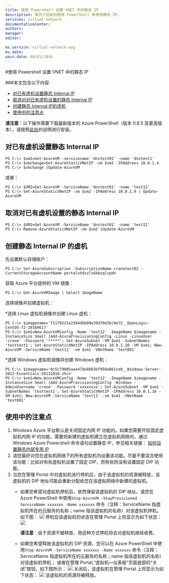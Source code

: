 ```yaml
---
title: 使用 Powershell 设置 VNET 中的静态 IP
description: 本页介绍如何使用 PowerShell 来使用静态 IP。
services: virtual network
documentationCenter: 
authors: 
manager: 
editor: 

ms.service: virtual-network-aog
ms.date: 
wacn.date: 08/01/2016
---
```


#使用 Powershell 设置 VNET 中的静态 IP 

###本文包含以下内容

- [对已有虚机设置静态 Internal IP](#exist)
- [取消对对已有虚机设置的静态 Internal IP](#cancle)
- [创建静态 Internal IP的虚机](#create)
- [使用中的注意点](#note)
 
**请注意**：以下操作需要下载最新版本的 Azure PowerShell（版本 0.8.5 及更高版本），请按照[此处](./powershell-install-configure.md)的说明进行安装。

## <a id="exist"></a>对已有虚机设置静态 Internal IP	

    PS C:\> $vm2=Get-AzureVM -servicename 'dnstest01' -name 'dnstest1'
    PS C:\> $vmchange=Set-AzureStaticVNetIP -vm $vm2 -IPAddress 10.0.1.4
    PS C:\> $vmchange |Update-AzureVM

或者：

    PS C:\> $VM2=Get-AzureVM -ServiceName 'dnstest01' -name 'test12' 
    PS C:\> Set-AzureStaticVNetIP -vm $vm2 -IPAddress 10.0.1.9 | Update-AzureVM
 
## <a id="cancle"></a>取消对已有虚机设置的静态 Internal IP 

    PS C:\> $VM2=Get-AzureVM -ServiceName 'dnstest01' -name 'test12'
    PS C:\> Remove-AzureStaticVNetIP -vm $vm2 |Update-AzureVM
 
## <a id="create"></a>创建静态 Internal IP 的虚机

先设置默认存储账户：

    PS C:\> Set-AzureSubscription -SubscriptionName cranetest02 -CurrentStorageAccountName portalvhdszls6kbzqlcpdn

获取 Azure 平台提供的 VM 镜像：

    PS C:\> Get-AzureVMImage | Select ImageName

选择镜像并创建虚拟机：

*选择 Linux 虚拟机镜像并创建 Linux 虚机：

    PS C:\> $imagename='f1179221e23b4dbb89e39d70e5bc9e72__OpenLogic-CentOS-72-20160617'	
    PS C:\> $vm1=New-AzureVMConfig -Name 'test12' -ImageName $imagename -InstanceSize Small |Add-AzureProvisioningConfig -Linux -LinuxUser 'crane' -Password '*****'; Set-AzureSubnet -VM $vm1 -SubnetNames 'testtest1'; Set-AzureStaticVNetIP -IPAddress 10.0.1.10 -VM $vm1; New-AzureVM -ServiceName 'test11' -vm $vm1 -VNetName 'test001'

*选择 Windows 虚拟机镜像并创建 Windows 虚机：

    PS C:\> $imagename='0c5c79005aae478e8883bf950a861ce0__Windows-Server-2012-Essentials-20131018-zhcn'
    PS C:\> $vm1=New-AzureVMConfig -Name 'test12' -ImageName $imagename -InstanceSize Small |Add-AzureProvisioningConfig -Windows -AdminUsername 'crane' -Password 'xxxxxxxx'; Set-AzureSubnet -VM $vm1 -SubnetNames 'testtest1'; Set-AzureStaticVNetIP -IPAddress 10.0.1.10 -VM $vm1; New-AzureVM -ServiceName 'test11' -vm $vm1 -VNetName 'test001'
 
## <a id="note"></a>使用中的注意点

1. Windows Azure 平台默认是关闭固定内网 IP 功能的。如果您需要开启固定虚拟机内网 IP 的功能，需要将新建的虚拟机建立在虚拟机网络内，通过 Windows Azure Powershell 命令语句设置静态 IP，参见相关链接： [如何设置静态内部专用 IP](./virtual-network/virtual-networks-reserved-private-ip.md)  
2. 请您最好对您在虚拟机网络下的所有虚拟机均设置该功能。尽量不要混合使用该功能：比如对有些虚拟机设置了固定 DIP，而有些则没有设置固定 DIP 功能。
3. 当您在管理 Portal 中对虚拟机进行停机后，由于该虚拟机的资源被释放，该虚拟机的 DIP 地址可能会重新分配给您在该虚拟网络中新建的虚拟机。
   - 如果您希望对虚拟机停机后，依然保留该虚拟机的 DIP 地址，请您在 Azure PowerShell 中使用`Stop-AzureVM -StayProvisioned -ServiceName xxxxxxx -Name xxxxxxx` 命令（注释：ServiceName 指虚拟机所在的云服务的名称；name 指该虚拟机的名称）对该虚拟机停机。如下图：
         ![](./media/aog-virtual-network-how-to-use-internal-ip/stop-vm-stay.jpg)
        停机后该虚拟机的状态在管理 Portal 上将显示为如下状态：
        ![](./media/aog-virtual-network-how-to-use-internal-ip/stop-vm-stay-status.gif)
 
        **请注意**：由于资源不被释放，用这种方式停机将会对虚拟机继续收费。
   - 如果您希望释放该虚拟机的 DIP 资源，您可以在 Azure PowerShell 中使用`Stop-AzureVM -ServiceName xxxxxxx -Name xxxxxxx` 命令（注释：ServiceName 指虚拟机所在的云服务的名称；name 指该虚拟机的名称）对该虚拟机停机；
或者在管理 Portal,“虚拟机—仪表板”页面底部的“关闭”按钮，如下图所示：
         ![](./media/aog-virtual-network-how-to-use-internal-ip/stop-vm-shut.jpg)
        关闭后，该虚拟机在管理 Portal 上将显示为如下状态：
        ![](./media/aog-virtual-network-how-to-use-internal-ip/stop-vm-shut-status.jpg)
        该虚拟机的资源将被释放。
